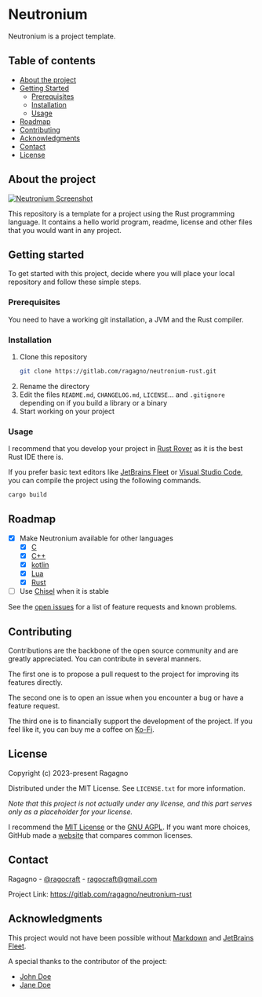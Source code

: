 # Neutronium

Neutronium is a project template.

## Table of contents

* [About the project](#about-the-project)
* [Getting Started](#getting-started)
    * [Prerequisites](#prerequisites)
    * [Installation](#installation)
    * [Usage](#usage)
* [Roadmap](#roadmap)
* [Contributing](#contributing)
* [Acknowledgments](#acknowledgments)
* [Contact](#contact)
* [License](#license)

## About the project

[![Neutronium Screenshot][project-splash]](https://gitlab.com/ragagno/neutronium-rust)

This repository is a template for a project using the Rust programming language.
It contains a hello world program, readme, license and other files that you would want in any project.

## Getting started

To get started with this project, decide where you will place your local repository and follow these simple steps.

### Prerequisites

You need to have a working git installation, a JVM and the Rust compiler.

### Installation

1. Clone this repository
    ```sh
    git clone https://gitlab.com/ragagno/neutronium-rust.git
    ```
2. Rename the directory
3. Edit the files `README.md`, `CHANGELOG.md`, `LICENSE`... and `.gitignore` depending on if you build a library or a binary
4. Start working on your project

### Usage

I recommend that you develop your project in [Rust Rover](https://www.jetbrains.com/rust) as it is the best Rust IDE there is.

If you prefer basic text editors like [JetBrains Fleet](https://www.jetbrains.com/fleet) or [Visual Studio Code](https://code.visualstudio.com), you can compile the project using the following commands.

```sh
cargo build
```

## Roadmap

- [x] Make Neutronium available for other languages
    - [x] [C](https://gitlab.com/ragagno/neutronium-c)
    - [x] [C++](https://gitlab.com/ragagno/neutronium-cpp)
    - [x] [kotlin](https://gitlab.com/ragagno/neutronium-kotlin)
    - [x] [Lua](https://gitlab.com/ragagno/neutronium-lua)
    - [x] [Rust](https://gitlab.com/ragagno/neutronium-rust)
- [ ] Use [Chisel](https://gitlab.com/ragagno/chisel) when it is stable

See the [open issues](https://gitlab.com/ragagno/neutronium-rust/-/issues) for a list of feature requests and known problems.

## Contributing

Contributions are the backbone of the open source community and are greatly appreciated.
You can contribute in several manners.

The first one is to propose a pull request to the project for improving its features directly.

The second one is to open an issue when you encounter a bug or have a feature request.

The third one is to financially support the development of the project.
If you feel like it, you can buy me a coffee on [Ko-Fi](https://ko-fi.com/ragagno).

## License

Copyright (c) 2023-present Ragagno

Distributed under the MIT License. See `LICENSE.txt` for more information.

*Note that this project is not actually under any license, and this part serves only as a placeholder for your license.*

I recommend the [MIT License](https://choosealicense.com/licenses/mit) or the [GNU AGPL](https://choosealicense.com/licenses/agpl-3.0).
If you want more choices, GitHub made a [website](https://choosealicense.com) that compares common licenses.

## Contact

Ragagno - [@ragocraft](https://twitter.com/ragocraft) - [ragocraft@gmail.com](mailto:ragocraft@gmail.com)

Project Link: <https://gitlab.com/ragagno/neutronium-rust>

## Acknowledgments

This project would not have been possible without [Markdown](https://en.wikipedia.org/wiki/Markdown) and [JetBrains Fleet](https://www.jetbrains.com/fleet).

A special thanks to the contributor of the project:
* [John Doe](https://www.youtube.com/watch?v=dQw4w9WgXcQ)
* [Jane Doe](https://www.youtube.com/watch?v=dQw4w9WgXcQ)

[project-logo]: ../resources/logo.svg
[project-splash]: ../resources/splash.svg
